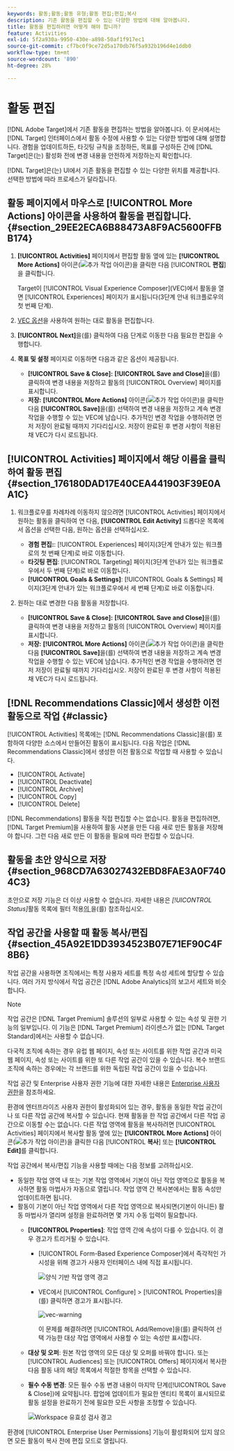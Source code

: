 ```yaml
---
keywords: 활동;활동;활동 유형;활동 편집;편집;복사
description: 기존 활동을 편집할 수 있는 다양한 방법에 대해 알아봅니다.
title: 활동을 편집하려면 어떻게 해야 합니까?
feature: Activities
exl-id: 5f2a930a-9950-430e-a898-50af1f917ec1
source-git-commit: cf7bc0f9ce72d5a170db76f5a932b196d4e1ddb0
workflow-type: tm+mt
source-wordcount: '890'
ht-degree: 28%

---
```


# 활동 편집

[!DNL Adobe Target]에서 기존 활동을 편집하는 방법을 알아봅니다. 이 문서에서는 [!DNL Target] 인터페이스에서 활동 수정에 사용할 수 있는 다양한 방법에 대해 설명합니다. 경험을 업데이트하든, 타깃팅 규칙을 조정하든, 목표를 구성하든 간에 [!DNL Target]은(는) 활성화 전에 변경 내용을 안전하게 저장하는지 확인합니다.

[!DNL Target]은(는) UI에서 기존 활동을 편집할 수 있는 다양한 위치를 제공합니다. 선택한 방법에 따라 프로세스가 달라집니다.

## 활동 페이지에서 마우스로 [!UICONTROL More Actions] 아이콘을 사용하여 활동을 편집합니다. {#section_29EE2ECA6B88473A8F9AC5600FFBB174}

1. **[!UICONTROL Activities]** 페이지에서 편집할 활동 옆에 있는 **[!UICONTROL More Actions]** 아이콘(![추가 작업 아이콘](/help/main/assets/icons/MoreSmall.svg))을 클릭한 다음 [!UICONTROL **편집**]&#x200B;을 클릭합니다.

   Target이 [!UICONTROL Visual Experience Composer]&#x200B;(VEC)에서 활동을 열면 [!UICONTROL Experiences] 페이지가 표시됩니다(3단계 안내 워크플로우의 첫 번째 단계).

1. [VEC 옵션](/help/main/c-experiences/c-visual-experience-composer/viztarget-options.md)을 사용하여 원하는 대로 활동을 편집합니다.

1. **[!UICONTROL Next]**&#x200B;을(를) 클릭하여 다음 단계로 이동한 다음 필요한 편집을 수행합니다.

1. **목표 및 설정** 페이지로 이동하면 다음과 같은 옵션이 제공됩니다.

   * **[!UICONTROL Save & Close]:** **[!UICONTROL Save and Close]**&#x200B;을(를) 클릭하여 변경 내용을 저장하고 활동의 [!UICONTROL Overview] 페이지를 표시합니다.
   * **저장:** **[!UICONTROL More Actions]** 아이콘(![추가 작업 아이콘](/help/main/assets/icons/MoreSmallListVert.svg))을 클릭한 다음 **[!UICONTROL Save]**&#x200B;을(를) 선택하여 변경 내용을 저장하고 계속 변경 작업을 수행할 수 있는 VEC에 남습니다. 추가적인 변경 작업을 수행하려면 먼저 저장이 완료될 때까지 기다리십시오. 저장이 완료된 후 변경 사항이 적용된 채 VEC가 다시 로드됩니다.

## [!UICONTROL Activities] 페이지에서 해당 이름을 클릭하여 활동 편집 {#section_176180DAD17E40CEA441903F39E0AA1C}

1. 워크플로우를 차례차례 이동하지 않으려면 [!UICONTROL Activities] 페이지에서 원하는 활동을 클릭하여 연 다음, **[!UICONTROL Edit Activity]** 드롭다운 목록에서 옵션을 선택한 다음, 원하는 옵션을 선택하십시오.

   * **경험 편집:**: [!UICONTROL Experiences] 페이지(3단계 안내가 있는 워크플로의 첫 번째 단계)로 바로 이동합니다.
   * **타깃팅 편집**: [!UICONTROL Targeting] 페이지(3단계 안내가 있는 워크플로우에서 두 번째 단계)로 바로 이동합니다.
   * **[!UICONTROL Goals & Settings]**: [!UICONTROL Goals & Settings] 페이지(3단계 안내가 있는 워크플로우에서 세 번째 단계)로 바로 이동합니다.

1. 원하는 대로 변경한 다음 활동을 저장합니다.

   * **[!UICONTROL Save & Close]:** **[!UICONTROL Save and Close]**&#x200B;을(를) 클릭하여 변경 내용을 저장하고 활동의 [!UICONTROL Overview] 페이지를 표시합니다.
   * **저장:** **[!UICONTROL More Actions]** 아이콘(![추가 작업 아이콘](/help/main/assets/icons/MoreSmallListVert.svg))을 클릭한 다음 **[!UICONTROL Save]**&#x200B;을(를) 선택하여 변경 내용을 저장하고 계속 변경 작업을 수행할 수 있는 VEC에 남습니다. 추가적인 변경 작업을 수행하려면 먼저 저장이 완료될 때까지 기다리십시오. 저장이 완료된 후 변경 사항이 적용된 채 VEC가 다시 로드됩니다.

## [!DNL Recommendations Classic]에서 생성한 이전 활동으로 작업 {#classic}

[!UICONTROL Activities] 목록에는 [!DNL Recommendations Classic]을(를) 포함하여 다양한 소스에서 만들어진 활동이 표시됩니다. 다음 작업은 [!DNL Recommendations Classic]에서 생성한 이전 활동으로 작업할 때 사용할 수 있습니다.

* [!UICONTROL Activate]
* [!UICONTROL Deactivate]
* [!UICONTROL Archive]
* [!UICONTROL Copy]
* [!UICONTROL Delete]

[!DNL Recommendations] 활동을 직접 편집할 수는 없습니다. 활동을 편집하려면, [!DNL Target Premium]을 사용하여 활동 사본을 만든 다음 새로 만든 활동을 저장해야 합니다. 그런 다음 새로 만든 이 활동을 필요에 따라 편집할 수 있습니다.

## 활동을 초안 양식으로 저장 {#section_968CD7A63027432EBD8FAE3A0F7404C3}

초안으로 저장 기능은 더 이상 사용할 수 없습니다. 자세한 내용은 *[!UICONTROL Status]*&#x200B;활동 목록에 필터 적용[의 ](/help/main/c-activities/activities.md#filters)을(를) 참조하십시오.

## 작업 공간을 사용할 때 활동 복사/편집 {#section_45A92E1DD3934523B07E71EF90C4F8B6}

작업 공간을 사용하면 조직에서는 특정 사용자 세트를 특정 속성 세트에 할당할 수 있습니다. 여러 가지 방식에서 작업 공간은 [!DNL Adobe Analytics]의 보고서 세트와 비슷합니다.

>[!NOTE]
>
>작업 공간은 [!DNL Target Premium] 솔루션의 일부로 사용할 수 있는 속성 및 권한 기능의 일부입니다. 이 기능은 [!DNL Target Premium] 라이센스가 없는 [!DNL Target Standard]에서는 사용할 수 없습니다.

다국적 조직에 속하는 경우 유럽 웹 페이지, 속성 또는 사이트를 위한 작업 공간과 미국 웹 페이지, 속성 또는 사이트를 위한 또 다른 작업 공간이 있을 수 있습니다. 복수 브랜드 조직에 속하는 경우에는 각 브랜드를 위한 독립된 작업 공간이 있을 수 있습니다.

작업 공간 및 Enterprise 사용자 권한 기능에 대한 자세한 내용은 [Enterprise 사용자 권한](/help/main/administrating-target/c-user-management/property-channel/property-channel.md#concept_E396B16FA2024ADBA27BC056138F9838)을 참조하세요.

환경에 엔터프라이즈 사용자 권한이 활성화되어 있는 경우, 활동을 동일한 작업 공간이나 또 다른 작업 공간에 복사할 수 있습니다. 현재 활동을 한 작업 공간에서 다른 작업 공간으로 이동할 수는 없습니다. 다른 작업 영역에 활동을 복사하려면 [!UICONTROL Activities] 페이지에서 복사할 활동 옆에 있는 **[!UICONTROL More Actions]** 아이콘(![추가 작업 아이콘](/help/main/assets/icons/MoreSmall.svg))을 클릭한 다음 [!UICONTROL **복사**] 또는 **[!UICONTROL Edit]**&#x200B;를 클릭합니다.

작업 공간에서 복사/편집 기능을 사용할 때에는 다음 정보를 고려하십시오.

* 동일한 작업 영역 내 또는 기본 작업 영역에서 기본이 아닌 작업 영역으로 활동을 복사하면 활동 마법사가 자동으로 열립니다. 작업 영역 간 복사본에서는 활동 속성만 업데이트하면 됩니다.
* 활동이 기본이 아닌 작업 영역에서 다른 작업 영역으로 복사되면(기본이 아니든) 활동 마법사가 열리며 설정을 완료하려면 몇 가지 수동 입력이 필요합니다.
   * **[!UICONTROL Properties]**: 작업 영역 간에 속성이 다를 수 있습니다. 이 경우 경고가 트리거될 수 있습니다.

      * [!UICONTROL Form-Based Experience Composer]에서 즉각적인 가시성을 위해 경고가 사용자 인터페이스 내에 직접 표시됩니다.

        ![양식 기반 작업 영역 경고](/help/main/c-activities/assets/form-based-warning.png)

      * VEC에서 [!UICONTROL Configure] > [!UICONTROL Properties]을(를) 클릭하면 경고가 표시됩니다.

        ![vec-warning](/help/main/c-activities/assets/vec-warning.png)

        이 문제를 해결하려면 [!UICONTROL Add/Remove]을(를) 클릭하여 선택 가능한 대상 작업 영역에서 사용할 수 있는 속성만 표시합니다.

   * **대상 및 오퍼**: 원본 작업 영역의 모든 대상 및 오퍼를 바꿔야 합니다. 또는 [!UICONTROL Audiences] 또는 [!UICONTROL Offers] 페이지에서 복사한 다음 활동 내의 해당 목록에서 적절한 항목을 선택할 수 있습니다.

   * **필수 수동 변경**: 모든 필수 수동 변경 내용이 마지막 단계([!UICONTROL Save & Close])에 요약됩니다. 팝업에 업데이트가 필요한 엔티티 목록이 표시되므로 활동 설정을 완료하기 전에 필요한 모든 사항을 조정할 수 있습니다.

     ![Workspace 유효성 검사 경고](/help/main/c-activities/assets/work-space-validation.png)

환경에 [!UICONTROL Enterprise User Permissions] 기능이 활성화되어 있지 않으면 모든 활동이 복사 전에 편집 모드로 열립니다.